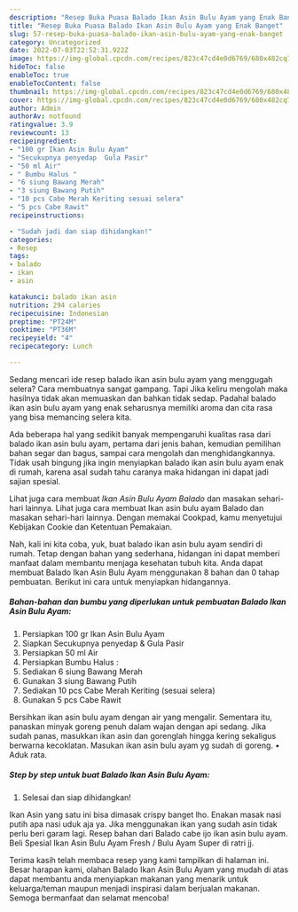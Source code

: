 ```yaml
---
description: "Resep Buka Puasa Balado Ikan Asin Bulu Ayam yang Enak Banget"
title: "Resep Buka Puasa Balado Ikan Asin Bulu Ayam yang Enak Banget"
slug: 57-resep-buka-puasa-balado-ikan-asin-bulu-ayam-yang-enak-banget
category: Uncategorized
date: 2022-07-03T22:52:31.922Z
image: https://img-global.cpcdn.com/recipes/823c47cd4e0d6769/680x482cq70/balado-ikan-asin-bulu-ayam-foto-resep-utama.jpg
hideToc: false
enableToc: true
enableTocContent: false
thumbnail: https://img-global.cpcdn.com/recipes/823c47cd4e0d6769/680x482cq70/balado-ikan-asin-bulu-ayam-foto-resep-utama.jpg
cover: https://img-global.cpcdn.com/recipes/823c47cd4e0d6769/680x482cq70/balado-ikan-asin-bulu-ayam-foto-resep-utama.jpg
author: Admin
authorAv: notfound
ratingvalue: 3.9
reviewcount: 13
recipeingredient:
- "100 gr Ikan Asin Bulu Ayam"
- "Secukupnya penyedap  Gula Pasir"
- "50 ml Air"
- " Bumbu Halus "
- "6 siung Bawang Merah"
- "3 siung Bawang Putih"
- "10 pcs Cabe Merah Keriting sesuai selera"
- "5 pcs Cabe Rawit"
recipeinstructions:

- "Sudah jadi dan siap dihidangkan!"
categories:
- Resep
tags:
- balado
- ikan
- asin

katakunci: balado ikan asin 
nutrition: 294 calories
recipecuisine: Indonesian
preptime: "PT24M"
cooktime: "PT36M"
recipeyield: "4"
recipecategory: Lunch

---
```



Sedang mencari ide resep balado ikan asin bulu ayam yang menggugah selera? Cara membuatnya sangat gampang. Tapi Jika keliru mengolah maka hasilnya tidak akan memuaskan dan bahkan tidak sedap. Padahal balado ikan asin bulu ayam yang enak seharusnya memiliki aroma dan cita rasa yang bisa memancing selera kita.


Ada beberapa hal yang sedikit banyak mempengaruhi kualitas rasa dari balado ikan asin bulu ayam, pertama dari jenis bahan, kemudian pemilihan bahan segar dan bagus, sampai cara mengolah dan menghidangkannya. Tidak usah bingung jika ingin menyiapkan balado ikan asin bulu ayam enak di rumah, karena asal sudah tahu caranya maka hidangan ini dapat jadi sajian spesial.

Lihat juga cara membuat *Ikan Asin Bulu Ayam Balado* dan masakan sehari-hari lainnya. Lihat juga cara membuat Ikan asin bulu ayam Balado dan masakan sehari-hari lainnya. Dengan memakai Cookpad, kamu menyetujui Kebijakan Cookie dan Ketentuan Pemakaian.


Nah, kali ini kita coba, yuk, buat balado ikan asin bulu ayam sendiri di rumah. Tetap dengan bahan yang sederhana, hidangan ini dapat memberi manfaat dalam membantu menjaga kesehatan tubuh kita. Anda dapat membuat Balado Ikan Asin Bulu Ayam menggunakan 8 bahan dan 0 tahap pembuatan. Berikut ini cara untuk menyiapkan hidangannya.

<!--inarticleads1-->

##### Bahan-bahan dan bumbu yang diperlukan untuk pembuatan Balado Ikan Asin Bulu Ayam:

1. Persiapkan 100 gr Ikan Asin Bulu Ayam
1. Siapkan Secukupnya penyedap &amp; Gula Pasir
1. Persiapkan 50 ml Air
1. Persiapkan  Bumbu Halus :
1. Sediakan 6 siung Bawang Merah
1. Gunakan 3 siung Bawang Putih
1. Sediakan 10 pcs Cabe Merah Keriting (sesuai selera)
1. Gunakan 5 pcs Cabe Rawit


Bersihkan ikan asin bulu ayam dengan air yang mengalir. Sementara itu, panaskan minyak goreng penuh dalam wajan dengan api sedang. Jika sudah panas, masukkan ikan asin dan gorenglah hingga kering sekaligus berwarna kecoklatan. Masukan ikan asin bulu ayam yg sudah di goreng. • Aduk rata. 

<!--inarticleads2-->

##### Step by step untuk buat Balado Ikan Asin Bulu Ayam:


1. Selesai dan siap dihidangkan!

Ikan Asin yang satu ini bisa dimasak crispy banget lho. Enakan masak nasi putih apa nasi uduk aja ya. Jika menggunakan ikan yang sudah asin tidak perlu beri garam lagi. Resep bahan dari Balado cabe ijo ikan asin bulu ayam. Beli Spesial Ikan Asin Bulu Ayam Fresh / Bulu Ayam Super di ratri jj. 

Terima kasih telah membaca resep yang kami tampilkan di halaman ini. Besar harapan kami, olahan Balado Ikan Asin Bulu Ayam yang mudah di atas dapat membantu anda menyiapkan makanan yang menarik untuk keluarga/teman maupun menjadi inspirasi dalam berjualan makanan. Semoga bermanfaat dan selamat mencoba!
